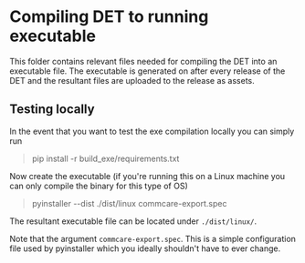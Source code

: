 # Compiling DET to running executable
This folder contains relevant files needed for compiling the DET into an executable file. 
The executable is generated on after every release of the DET and the resultant files are uploaded 
to the release as assets.

## Testing locally
In the event that you want to test the exe compilation locally you can simply run
> pip install -r build_exe/requirements.txt

Now create the executable (if you're running this on a Linux machine you can only compile the binary for this type of 
OS)
> pyinstaller --dist ./dist/linux commcare-export.spec 
 
The resultant executable file can be located under `./dist/linux/`.

Note that the argument `commcare-export.spec`. This is a simple configuration file used by
pyinstaller which you ideally shouldn't have to ever change.